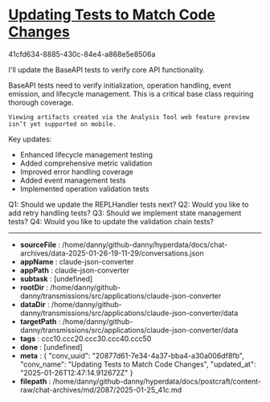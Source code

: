 # [Updating Tests to Match Code Changes](https://claude.ai/chat/20877d61-7e34-4a37-bba4-a30a006df8fb)

41cfd634-8885-430c-84e4-a868e5e8506a

 I'll update the BaseAPI tests to verify core API functionality.

<antThinking>BaseAPI tests need to verify initialization, operation handling, event emission, and lifecycle management. This is a critical base class requiring thorough coverage.</antThinking>
```
Viewing artifacts created via the Analysis Tool web feature preview isn’t yet supported on mobile.
```



Key updates:
- Enhanced lifecycle management testing
- Added comprehensive metric validation
- Improved error handling coverage
- Added event management tests
- Implemented operation validation tests

Q1: Should we update the REPLHandler tests next?
Q2: Would you like to add retry handling tests?
Q3: Should we implement state management tests?
Q4: Would you like to update the validation chain tests?

---

* **sourceFile** : /home/danny/github-danny/hyperdata/docs/chat-archives/data-2025-01-26-19-11-29/conversations.json
* **appName** : claude-json-converter
* **appPath** : claude-json-converter
* **subtask** : [undefined]
* **rootDir** : /home/danny/github-danny/transmissions/src/applications/claude-json-converter
* **dataDir** : /home/danny/github-danny/transmissions/src/applications/claude-json-converter/data
* **targetPath** : /home/danny/github-danny/transmissions/src/applications/claude-json-converter/data
* **tags** : ccc10.ccc20.ccc30.ccc40.ccc50
* **done** : [undefined]
* **meta** : {
  "conv_uuid": "20877d61-7e34-4a37-bba4-a30a006df8fb",
  "conv_name": "Updating Tests to Match Code Changes",
  "updated_at": "2025-01-26T12:47:14.912672Z"
}
* **filepath** : /home/danny/github-danny/hyperdata/docs/postcraft/content-raw/chat-archives/md/2087/2025-01-25_41c.md